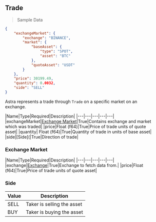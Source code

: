 ## Trade 

> Sample Data

```json
{
    "exchangeMarket": {
        "exchange": "BINANCE",
        "market": {
            "baseAsset": {
                "type": "SPOT",
                "asset": "BTC"
            },
            "quoteAsset": "USDT"
        }
    },
    "price": 30199.49,
    "quantity": 0.0032,
    "side": "SELL"
}
```
 Astra represents a trade through `Trade` on a specific market on an exchange.

|Name|Type|Required|Description|
|---|---|---|---|---|
|exchangeMarket|[Exchange Market](#exchange-market)|True|Contains exchange and market which was traded|
|price|Float (f64)|True|Price of trade units of quote asset|
|quantity| Float (f64)|True|Quantity of trade in units of base asset|
|side|[Side](|True|Direction of trade|

### Exchange Market
|Name|Type|Required|Description|
|---|---|---|---|---|
|exchange|[Exchange](#exchange)|True|Exchange to fetch data from.|
|price|Float (f64)|True|Price of trade units of quote asset|

### Side 

|Value|Description|
|---|---|
|SELL|Taker is selling the asset|
|BUY|Taker is buying the asset|